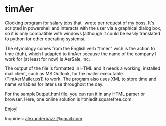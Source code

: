 timAer
======

Clocking program for salary jobs that I wrote per request of my boss. It's scripted in powershell and interacts with the user via a graphical dialog box, so it is only compatible with windows (although it could be easily translated to python for other operating systems).

The etymology comes from the English verb "timer," wich is the action to time (duh), which I adapted to timAer because the name of the company I work for (at least for now) is AerSale, Inc.

The output of the file is formatted in HTML and it needs a working, installed mail client, such as MS Outlook, for the mailer executable (TimAerMailer.ps1) to work. The program also uses XML to store time and name variables for later use throughout the day.

For the sampleOutput.html file, you can run it in any HTML parser or browser. Here, one online solution is htmledit.squarefree.com.

Enjoy!

Inquiries: alexanderbazzi@gmail.com
